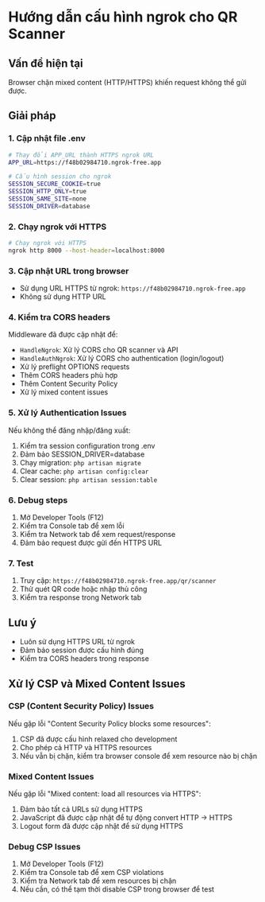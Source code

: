 # Hướng dẫn cấu hình ngrok cho QR Scanner

## Vấn đề hiện tại
Browser chặn mixed content (HTTP/HTTPS) khiến request không thể gửi được.

## Giải pháp

### 1. Cập nhật file .env
```bash
# Thay đổi APP_URL thành HTTPS ngrok URL
APP_URL=https://f48b02984710.ngrok-free.app

# Cấu hình session cho ngrok
SESSION_SECURE_COOKIE=true
SESSION_HTTP_ONLY=true
SESSION_SAME_SITE=none
SESSION_DRIVER=database
```

### 2. Chạy ngrok với HTTPS
```bash
# Chạy ngrok với HTTPS
ngrok http 8000 --host-header=localhost:8000
```

### 3. Cập nhật URL trong browser
- Sử dụng URL HTTPS từ ngrok: `https://f48b02984710.ngrok-free.app`
- Không sử dụng HTTP URL

### 4. Kiểm tra CORS headers
Middleware đã được cập nhật để:
- `HandleNgrok`: Xử lý CORS cho QR scanner và API
- `HandleAuthNgrok`: Xử lý CORS cho authentication (login/logout)
- Xử lý preflight OPTIONS requests
- Thêm CORS headers phù hợp
- Thêm Content Security Policy
- Xử lý mixed content issues

### 5. Xử lý Authentication Issues
Nếu không thể đăng nhập/đăng xuất:
1. Kiểm tra session configuration trong .env
2. Đảm bảo SESSION_DRIVER=database
3. Chạy migration: `php artisan migrate`
4. Clear cache: `php artisan config:clear`
5. Clear session: `php artisan session:table`

### 6. Debug steps
1. Mở Developer Tools (F12)
2. Kiểm tra Console tab để xem lỗi
3. Kiểm tra Network tab để xem request/response
4. Đảm bảo request được gửi đến HTTPS URL

### 7. Test
1. Truy cập: `https://f48b02984710.ngrok-free.app/qr/scanner`
2. Thử quét QR code hoặc nhập thủ công
3. Kiểm tra response trong Network tab

## Lưu ý
- Luôn sử dụng HTTPS URL từ ngrok
- Đảm bảo session được cấu hình đúng
- Kiểm tra CORS headers trong response

## Xử lý CSP và Mixed Content Issues

### CSP (Content Security Policy) Issues
Nếu gặp lỗi "Content Security Policy blocks some resources":
1. CSP đã được cấu hình relaxed cho development
2. Cho phép cả HTTP và HTTPS resources
3. Nếu vẫn bị chặn, kiểm tra browser console để xem resource nào bị chặn

### Mixed Content Issues
Nếu gặp lỗi "Mixed content: load all resources via HTTPS":
1. Đảm bảo tất cả URLs sử dụng HTTPS
2. JavaScript đã được cập nhật để tự động convert HTTP → HTTPS
3. Logout form đã được cập nhật để sử dụng HTTPS

### Debug CSP Issues
1. Mở Developer Tools (F12)
2. Kiểm tra Console tab để xem CSP violations
3. Kiểm tra Network tab để xem resources bị chặn
4. Nếu cần, có thể tạm thời disable CSP trong browser để test

